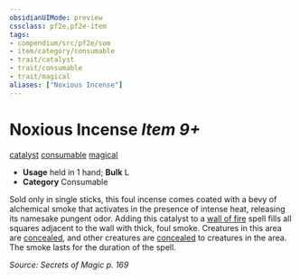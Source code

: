 ```yaml
---
obsidianUIMode: preview
cssclass: pf2e,pf2e-item
tags:
- compendium/src/pf2e/som
- item/category/consumable
- trait/catalyst
- trait/consumable
- trait/magical
aliases: ["Noxious Incense"]
---
```

# Noxious Incense *Item 9+*  
[catalyst](/rules/traits/catalyst-som.md)  [consumable](/rules/traits/consumable.md)  [magical](/rules/traits/magical.md)  

- **Usage** held in 1 hand; **Bulk** L
- **Category** Consumable

Sold only in single sticks, this foul incense comes coated with a bevy of alchemical smoke that activates in the presence of intense heat, releasing its namesake pungent odor. Adding this catalyst to a [wall of fire](/compendium/spells/wall-of-fire.md) spell fills all squares adjacent to the wall with thick, foul smoke. Creatures in this area are [concealed](/rules/conditions.md#Concealed), and other creatures are [concealed](/rules/conditions.md#Concealed) to creatures in the area. The smoke lasts for the duration of the spell.

*Source: Secrets of Magic p. 169*